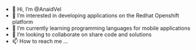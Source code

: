 - 👋 Hi, I’m @AnaidVel
- 👀 I’m interested in developing applications on the Redhat Openshift platform
- 🌱 I’m currently learning programming languages for mobile applications
- 💞️ I’m looking to collaborate on share code and solutions
- 📫 How to reach me ...

<!---
AnaidVel/AnaidVel is a ✨ special ✨ repository because its `README.md` (this file) appears on your GitHub profile.
You can click the Preview link to take a look at your changes.
--->
